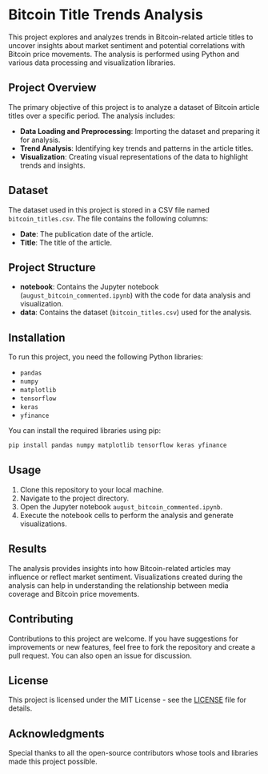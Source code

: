 # Bitcoin Title Trends Analysis

This project explores and analyzes trends in Bitcoin-related article titles to uncover insights about market sentiment and potential correlations with Bitcoin price movements. The analysis is performed using Python and various data processing and visualization libraries.

## Project Overview

The primary objective of this project is to analyze a dataset of Bitcoin article titles over a specific period. The analysis includes:

- **Data Loading and Preprocessing**: Importing the dataset and preparing it for analysis.
- **Trend Analysis**: Identifying key trends and patterns in the article titles.
- **Visualization**: Creating visual representations of the data to highlight trends and insights.

## Dataset

The dataset used in this project is stored in a CSV file named `bitcoin_titles.csv`. The file contains the following columns:

- **Date**: The publication date of the article.
- **Title**: The title of the article.

## Project Structure

- **notebook**: Contains the Jupyter notebook (`august_bitcoin_commented.ipynb`) with the code for data analysis and visualization.
- **data**: Contains the dataset (`bitcoin_titles.csv`) used for the analysis.

## Installation

To run this project, you need the following Python libraries:

- `pandas`
- `numpy`
- `matplotlib`
- `tensorflow`
- `keras`
- `yfinance`

You can install the required libraries using pip:

```bash
pip install pandas numpy matplotlib tensorflow keras yfinance
```

## Usage

1. Clone this repository to your local machine.
2. Navigate to the project directory.
3. Open the Jupyter notebook `august_bitcoin_commented.ipynb`.
4. Execute the notebook cells to perform the analysis and generate visualizations.

## Results

The analysis provides insights into how Bitcoin-related articles may influence or reflect market sentiment. Visualizations created during the analysis can help in understanding the relationship between media coverage and Bitcoin price movements.

## Contributing

Contributions to this project are welcome. If you have suggestions for improvements or new features, feel free to fork the repository and create a pull request. You can also open an issue for discussion.

## License

This project is licensed under the MIT License - see the [LICENSE](LICENSE) file for details.

## Acknowledgments

Special thanks to all the open-source contributors whose tools and libraries made this project possible.
